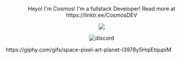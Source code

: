 <p align="center">
Heyo! I'm Cosmos!
I'm a fullstack Developer!
Read more at https://linktr.ee/CosmosDEV
</p>

<p align="center">
<a href="https://discord.gg/PrWzd9eBQx" align="center"><img src="https://invidget.switchblade.xyz/eqVUP57PvE?theme=dark"></a>
</p>

<p align="center"
<a href="https://giphy.com/gifs/space-pixel-art-planet-l3978y5HqiEtqupiM" align="center><img src="https://giphy.com/gifs/space-pixel-art-planet-l3978y5HqiEtqupiM"></a>
</p>
<p align="center"> 
  <img src="https://img.shields.io/badge/Uses-Discord-blue/?logo=discord&logoColor=warning&color=7289DA" alt="discord">
</p>
https://giphy.com/gifs/space-pixel-art-planet-l3978y5HqiEtqupiM
